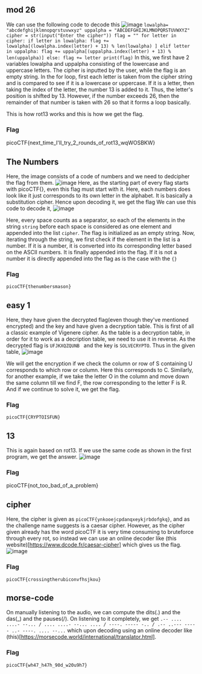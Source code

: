 ## mod 26

We can use the following code to decode this
![image](https://github.com/kua23/picoCTF/assets/61975172/e8138814-dbd2-4888-9a15-6e8c156229ab)
`lowalpha= "abcdefghijklmnopqrstuvwxyz"
uppalpha = "ABCDEFGHIJKLMNOPQRSTUVWXYZ"
cipher = str(input("Enter the cipher"))
flag = ""
for letter in cipher:
    if letter in lowalpha:
        flag += lowalpha[(lowalpha.index(letter) + 13) % len(lowalpha) ]
    elif letter in uppalpha:
        flag += uppalpha[(uppalpha.index(letter) + 13) % len(uppalpha)]
    else:
        flag += letter
print(flag)`
In this, we first have 2 variables lowalpha and uppalpha consisting of the lowercase and uppercase letters. The cipher is inputted by the user, while the flag is an empty string. 
In the for loop, first each letter is taken from the cipher string and is compared to see if it is a lowercase or uppercase. If it is a letter, then taking the index of the letter, the number 13 is added to it. Thus, the letter's position is shifted by 13. However, if the number exceeds 26, then the remainder of that number is taken with 26 so that it forms a loop basically.

This is how rot13 works and this is how we get the flag.

### Flag
picoCTF{next_time_I'll_try_2_rounds_of_rot13_wqWOSBKW}

## The Numbers

Here, the image consists of a code of numbers and we need to dedcipher the flag from them. 
![image](https://github.com/kua23/picoCTF/assets/61975172/97b5986e-9c46-4346-ab07-d830cf5fb57a)
Here, as the starting part of every flag starts with picoCTF{}, even this flag must start with it. Here, each numbers does look like it just corresponds to its own letter in the alphabet. It is basically a substitution cipher. Hence upon decoding it, we get the flag
We can use this code to decode it,
![image](https://github.com/kua23/picoCTF/assets/61975172/43c2a843-b701-4611-93b4-ff11f227f6f5)

Here, every space counts as a separator, so each of the elements in the string `string` before each space is considered as one element and appended into the list `cipher`. The flag is initialized as an empty string. Now, iterating through the string, we first check if the element in the list is a number. If it is a number, it is converted into its corresponding letter based on the ASCII numbers. It is finally appended into the flag. If it is not a number it is directly appended into the flag as is the case with the `{}`


### Flag
`picoCTF{thenumbersmason}`

## easy 1

Here, they have given the decrypted flag(even though they've mentioned encrypted) and the key and have given a decryption table. This is first of all a classic example of Vigenere cipher. As the table is a decryption table, in order for it to work as a decription table, we need to use it in reverse. As the decrypted flag is `UFJKXQZQUNB ` and the key is `SOLVECRYPTO`. Thus in the given table,
![image](https://github.com/kua23/picoCTF/assets/61975172/ff1278cf-0d4b-43ec-84d0-5c11d727c733)

We will get the encryption if we check the column or row of S containing U corresponds to which row or column. Here this corresponds to C. Similarly, for another example, if we take the letter O in the column and move down the same column till we find F, the row corresponding to the letter F is R. And if we continue to solve it, we get the flag. 

### Flag
`picoCTF{CRYPTOISFUN}`

## 13

This is again based on rot13. If we use the same code as shown in the first program, we get the answer.
![image](https://github.com/kua23/picoCTF/assets/61975172/656fdcc8-8105-4314-89d6-1b1f24fd61de)



### Flag

picoCTF{not_too_bad_of_a_problem}

## cipher

Here, the cipher is given as `picoCTF{ynkooejcpdanqxeykjrbdofgkq}`, and as the challenge name suggests is a caesar cipher. However, as the cipher given already has the word picoCTF it is very time consuming to bruteforce through every rot, so instead we can use an online decoder like (this website)[https://www.dcode.fr/caesar-cipher] which gives us the flag. 
![image](https://github.com/kua23/picoCTF/assets/61975172/9eebf85a-60ec-4606-a3a9-8e274bcf3f54)

### Flag
`picoCTF{crossingtherubiconvfhsjkou}`

## morse-code

On manually listening to the audio, we can compute the dits(.) and the das(_) and the pauses(/). On listening to it completely, we get
`.-- .... ....- --... / .... ....- --... .... / ----. ----- -.. / .-- ..--- ----- ..- ----. .... --...` which upon decoding using an online decoder like (this)[https://morsecode.world/international/translator.html].



### Flag
`picoCTF{wh47_h47h_90d_w20u9h7}`






